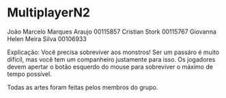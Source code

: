 # MultiplayerN2
 
João Marcelo Marques Araujo 00115857 Cristian Stork 00115767 Giovanna Helen Meira Silva 00106933

Explicação: Você precisa sobreviver aos monstros! Ser um passáro é muito difícil, mas você tem um companheiro justamente para isso.
Os jogadores devem apertar o botão esquerdo do mouse para sobreviver o máximo de tempo possível.

Todas as artes foram feitas pelos membros do grupo.

